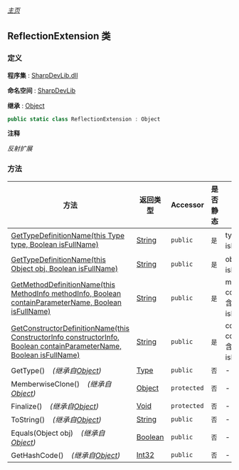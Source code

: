 ###### [主页](./Index.md "主页")

## ReflectionExtension 类

### 定义

**程序集** : [SharpDevLib.dll](./SharpDevLib.assembly.md "SharpDevLib.dll")

**命名空间** : [SharpDevLib](./SharpDevLib.namespace.md "SharpDevLib")

**继承** : [Object](https://learn.microsoft.com/en-us/dotnet/api/system.object "Object")

``` csharp
public static class ReflectionExtension : Object
```

**注释**

*反射扩展*


### 方法

|方法|返回类型|Accessor|是否静态|参数|
|---|---|---|---|---|
|[GetTypeDefinitionName(this Type type, Boolean isFullName)](./SharpDevLib.ReflectionExtension.GetTypeDefinitionName.thisType.Boolean.md "GetTypeDefinitionName(this Type type, Boolean isFullName)")|[String](https://learn.microsoft.com/en-us/dotnet/api/system.string "String")|`public`|`是`|type:类型<br>isFullName:是否全名|
|[GetTypeDefinitionName(this Object obj, Boolean isFullName)](./SharpDevLib.ReflectionExtension.GetTypeDefinitionName.thisObject.Boolean.md "GetTypeDefinitionName(this Object obj, Boolean isFullName)")|[String](https://learn.microsoft.com/en-us/dotnet/api/system.string "String")|`public`|`是`|obj:对象<br>isFullName:是否全名|
|[GetMethodDefinitionName(this MethodInfo methodInfo, Boolean containParameterName, Boolean isFullName)](./SharpDevLib.ReflectionExtension.GetMethodDefinitionName.thisMethodInfo.Boolean.Boolean.md "GetMethodDefinitionName(this MethodInfo methodInfo, Boolean containParameterName, Boolean isFullName)")|[String](https://learn.microsoft.com/en-us/dotnet/api/system.string "String")|`public`|`是`|methodInfo:methodInfo<br>containParameterName:是否包含参数名称<br>isFullName:是否全名|
|[GetConstructorDefinitionName(this ConstructorInfo constructorInfo, Boolean containParameterName, Boolean isFullName)](./SharpDevLib.ReflectionExtension.GetConstructorDefinitionName.thisConstructorInfo.Boolean.Boolean.md "GetConstructorDefinitionName(this ConstructorInfo constructorInfo, Boolean containParameterName, Boolean isFullName)")|[String](https://learn.microsoft.com/en-us/dotnet/api/system.string "String")|`public`|`是`|constructorInfo:constructorInfo<br>containParameterName:是否包含参数名称<br>isFullName:是否全名|
|GetType()&nbsp;&nbsp;&nbsp;&nbsp;*(继承自[Object](https://learn.microsoft.com/en-us/dotnet/api/system.object "Object"))*|[Type](https://learn.microsoft.com/en-us/dotnet/api/system.type "Type")|`public`|`否`|-|
|MemberwiseClone()&nbsp;&nbsp;&nbsp;&nbsp;*(继承自[Object](https://learn.microsoft.com/en-us/dotnet/api/system.object "Object"))*|[Object](https://learn.microsoft.com/en-us/dotnet/api/system.object "Object")|`protected`|`否`|-|
|Finalize()&nbsp;&nbsp;&nbsp;&nbsp;*(继承自[Object](https://learn.microsoft.com/en-us/dotnet/api/system.object "Object"))*|[Void](https://learn.microsoft.com/en-us/dotnet/api/system.void "Void")|`protected`|`否`|-|
|ToString()&nbsp;&nbsp;&nbsp;&nbsp;*(继承自[Object](https://learn.microsoft.com/en-us/dotnet/api/system.object "Object"))*|[String](https://learn.microsoft.com/en-us/dotnet/api/system.string "String")|`public`|`否`|-|
|Equals(Object obj)&nbsp;&nbsp;&nbsp;&nbsp;*(继承自[Object](https://learn.microsoft.com/en-us/dotnet/api/system.object "Object"))*|[Boolean](https://learn.microsoft.com/en-us/dotnet/api/system.boolean "Boolean")|`public`|`否`|-|
|GetHashCode()&nbsp;&nbsp;&nbsp;&nbsp;*(继承自[Object](https://learn.microsoft.com/en-us/dotnet/api/system.object "Object"))*|[Int32](https://learn.microsoft.com/en-us/dotnet/api/system.int32 "Int32")|`public`|`否`|-|


